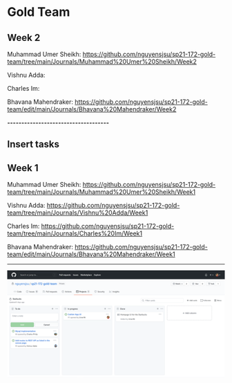 # Gold Team

## Week 2
Muhammad Umer Sheikh: https://github.com/nguyensjsu/sp21-172-gold-team/tree/main/Journals/Muhammad%20Umer%20Sheikh/Week2

Vishnu Adda: 

Charles Im: 

Bhavana Mahendraker: https://github.com/nguyensjsu/sp21-172-gold-team/edit/main/Journals/Bhavana%20Mahendraker/Week2

**------------------------------------**

Insert tasks
------------------------------------
## Week 1
Muhammad Umer Sheikh: https://github.com/nguyensjsu/sp21-172-gold-team/tree/main/Journals/Muhammad%20Umer%20Sheikh/Week1

Vishnu Adda: https://github.com/nguyensjsu/sp21-172-gold-team/tree/main/Journals/Vishnu%20Adda/Week1

Charles Im: https://github.com/nguyensjsu/sp21-172-gold-team/tree/main/Journals/Charles%20Im/Week1

Bhavana Mahendraker: https://github.com/nguyensjsu/sp21-172-gold-team/edit/main/Journals/Bhavana%20Mahendraker/Week1

------------------------------------

![](Images/Cards.PNG)


